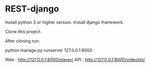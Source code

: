 # REST-django
Install python 3 or higher version.
Install django framework.

Clone this project.

After cloning run:

python manage.py runserver 127.0.0.1:8000

Web : http://127.0.0.1:8000/player/
API : http://127.0.0.1:8000/videolist/
